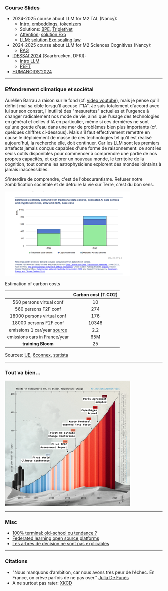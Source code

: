 
### Course Slides

- 2024-2025 course about LLM for M2 TAL (Nancy):
    - [Intro, embeddings, tokenizers](https://olki.loria.fr/cerisara/lexres/2024intro.html)
    - Solutions: [BPE](https://olki.loria.fr/cerisara/lexres/bpe.py), [TripletNet](https://olki.loria.fr/cerisara/lexres/triplet.py)
    - [Attention](https://olki.loria.fr/cerisara/lexres/2024att.html); [solution Exo](https://olki.loria.fr/cerisara/lexres/selfatt.py)
    - [LLM](https://olki.loria.fr/cerisara/lexres/2024llm.html); [solution Exo scaling law](https://olki.loria.fr/cerisara/lexres/scale.py)
- 2024-2025 course about LLM for M2 Sciences Cognitives (Nancy):
    - [RAG](https://olki.loria.fr/cerisara/lexres/2024methodoIntro.html)
- [IDESSAI'2024](https://idessai.eu/) (Saarbrucken, DFKI):
    - [Intro LLM](https://olki.loria.fr/cerisara/talks/2024llmintro.html)
    - [PEFT](https://olki.loria.fr/cerisara/talks/2024peft.html)
- [HUMANOIDS'2024](https://olki.loria.fr/cerisara/talks/2024humanoids.html)

-------------

### Effondrement climatique et sociétal

Aurélien Barrau a raison sur le fond (cf. [video youtube](https://www.youtube.com/watch?v=XNtucQbEEls)),
mais je pense qu'il définit mal sa cible lorsqu'il accuse l'"IA".
Je suis totalement d'accord avec lui sur son constat, l'inutilité des "mesurettes" actuelles et l'urgence à changer
radicalement nos mode de vie, ainsi que l'usage des technologies en général et celles d'IA en particulier, même si
ces dernières ne sont qu'une goutte d'eau dans une mer de problèmes bien plus importants (cf. quelques chiffres ci-dessous).
Mais s'il faut effectivement remettre en cause le déploiement de masse de ces technologies tel qu'il est réalisé aujourd'hui, la recherche elle, doit continuer.
Car les LLM sont les premiers artefacts jamais conçus capables d'une forme de raisonnement:
ce sont les seuls outils disponibles pour commencer à comprendre une partie de nos propres capacités, et explorer un
nouveau monde, le territoire de la cognition, tout comme les astrophysiciens explorent des mondes lointains à jamais
inaccessibles.

S'interdire de comprendre, c'est de l'obscurantisme.
Refuser notre zombification sociétale et de détruire la vie sur Terre, c'est du bon sens.


<img src="img/elec.png" width="400"/>

Estimation of carbon costs 

|   | Carbon cost (T.CO2) |
|:-:|:-------------------:|
| 560 persons virtual conf | 10 |
| 560 persons F2F conf | 274 |
| 18000 persons virtual conf | 176 |
| 18000 persons F2F conf | 10348 |
| emissions 1 car/year [source](https://www.hellocarbo.com/blog/calculer/empreinte-carbone-voiture/) | 2.2 |
| emissions cars in France/year | 65M |
| **training Bloom** | 25 |

Sources: [UE](https://www.europarl.europa.eu/topics/fr/article/20190313STO31218/emissions-de-co2-des-voitures-faits-et-chiffres-infographie),
[6connex](https://www.6connex.com/sustainability/),
[statista](https://fr.statista.com/statistiques/1422808/emissions-voiture-essence-diesel-france/)

-------------

### Tout va bien...

<img src="img/co2.png" width="400"/>

-------------

### Misc

- [100% terminal: old-school ou tendance ?](nogui.html)
- [Federated learning open source platforms](fedDL.html)
- [Les arbres de décision ne sont pas explicables](xai.html)

-------------

### Citations

- "Nous manquons d’ambition, car nous avons très peur de l’échec. En France, on crève parfois de ne pas oser." [Julia De Funès](https://www.lecho.be/opinions/general/julia-de-funes-la-mecanique-metro-boulot-dodo-est-mise-a-mal-avec-le-teletravail-et-c-est-tant-mieux/10252395.html)
- A ne surtout pas rater: [XKCD](https://xkcd.com/)

